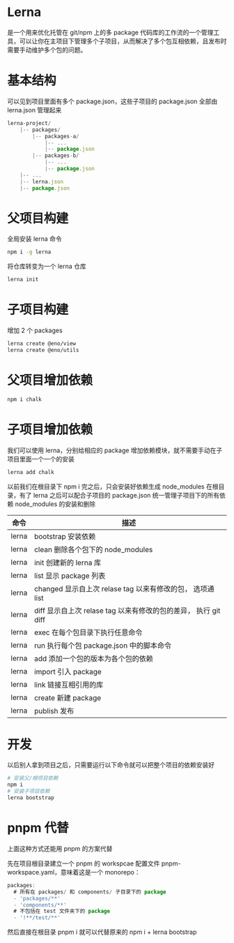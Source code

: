 # Lerna

是一个用来优化托管在 git/npm 上的多 package 代码库的工作流的一个管理工具，可以让你在主项目下管理多个子项目，从而解决了多个包互相依赖，且发布时需要手动维护多个包的问题。

# 基本结构

可以见到项目里面有多个 package.json，这些子项目的 package.json 全部由 lerna.json 管理起来

```js
lerna-project/
    |-- packages/
        |-- packages-a/
            |-- ...
            |-- package.json
        |-- packages-b/
            |-- ...
            |-- package.json
    |-- ...
    |-- lerna.json
    |-- package.json
```

# 父项目构建

全局安装 lerna 命令

```bash
npm i -g lerna
```

将仓库转变为一个 lerna 仓库

```bash
lerna init
```

# 子项目构建

增加 2 个 packages

```bash
lerna create @eno/view
lerna create @eno/utils
```

# 父项目增加依赖

```bash
npm i chalk
```

# 子项目增加依赖

我们可以使用 lerna，分别给相应的 package 增加依赖模块，就不需要手动在子项目里面一个一个的安装

```bash
lerna add chalk
```

以前我们在根目录下 npm i 完之后，只会安装好依赖生成 node_modules 在根目录，有了 lerna 之后可以配合子项目的 package.json 统一管理子项目下的所有依赖 node_modules 的安装和删除

| 命令  | 描述                                                            |
| ----- | --------------------------------------------------------------- |
| lerna | bootstrap 安装依赖                                              |
| lerna | clean 删除各个包下的 node_modules                               |
| lerna | init 创建新的 lerna 库                                          |
| lerna | list 显示 package 列表                                          |
| lerna | changed 显示自上次 relase tag 以来有修改的包， 选项通 list      |
| lerna | diff 显示自上次 relase tag 以来有修改的包的差异， 执行 git diff |
| lerna | exec 在每个包目录下执行任意命令                                 |
| lerna | run 执行每个包 package.json 中的脚本命令                        |
| lerna | add 添加一个包的版本为各个包的依赖                              |
| lerna | import 引入 package                                             |
| lerna | link 链接互相引用的库                                           |
| lerna | create 新建 package                                             |
| lerna | publish 发布                                                    |

# 开发

以后别人拿到项目之后，只需要运行以下命令就可以把整个项目的依赖安装好

```bash
# 安装父/根项目依赖
npm i
# 安装子项目依赖
lerna bootstrap
```

# pnpm 代替

上面这种方式还能用 pnpm 的方案代替

先在项目根目录建立一个 pnpm 的 workspcae 配置文件 pnpm-workspace.yaml，意味着这是一个 monorepo：

```js
packages:
  # 所有在 packages/ 和 components/ 子目录下的 package
  - 'packages/**'
  - 'components/**'
  # 不包括在 test 文件夹下的 package
  - '!**/test/**'
```

然后直接在根目录 pnpm i 就可以代替原来的 npm i + lerna bootstrap
